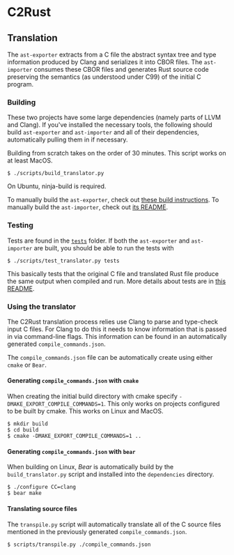 # C2Rust

## Translation

The `ast-exporter` extracts from a C file the abstract syntax tree and type information produced by
Clang and serializes it into CBOR files. The `ast-importer` consumes these CBOR files and generates
Rust source code preserving the semantics (as understood under C99) of the initial C program.

### Building

These two projects have some large dependencies (namely parts of LLVM and Clang). If you've installed 
the necessary tools, the following should build `ast-exporter` and `ast-importer` and all of their
dependencies, automatically pulling them in if necessary.

Building from scratch takes on the order of 30 minutes. This script works on at least MacOS.

    $ ./scripts/build_translator.py

On Ubuntu, ninja-build is required.

To manually build the `ast-exporter`, check out [these build instructions][0]. To manually build the
`ast-importer`, check out [its README](ast-importer/README.md).

### Testing

Tests are found in the [`tests`](tests) folder. If both the `ast-exporter` and `ast-importer` are
built, you should be able to run the tests with

    $ ./scripts/test_translator.py tests

This basically tests that the original C file and translated Rust file produce the same output when
compiled and run. More details about tests are in [this README](tests/README.md).

 [0]: docs/building-ast-exporter.md

### Using the translator

The C2Rust translation process relies use Clang to parse and type-check
input C files. For Clang to do this it needs to know information that is
passed in via command-line flags. This information can be found in an
automatically generated `compile_commands.json`.

The `compile_commands.json` file can be automatically create using
either `cmake` or `Bear`.

#### Generating `compile_commands.json` with `cmake`

When creating the initial build directory with cmake specify
`-DMAKE_EXPORT_COMPILE_COMMANDS=1`. This only works on projects
configured to be built by cmake. This works on Linux and MacOS.

    $ mkdir build
    $ cd build
    $ cmake -DMAKE_EXPORT_COMPILE_COMMANDS=1 ..

#### Generating `compile_commands.json` with `bear`

When building on Linux, *Bear* is automatically build by the
`build_translator.py` script and installed into the `dependencies`
directory.

    $ ./configure CC=clang
    $ bear make

#### Translating source files

The `transpile.py` script will automatically translate all of the C
source files mentioned in the previously generated
`compile_commands.json`.

    $ scripts/transpile.py ./compile_commands.json
